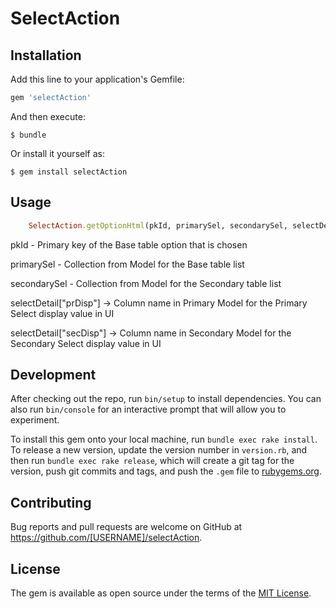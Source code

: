 # SelectAction

## Installation

Add this line to your application's Gemfile:

```ruby
gem 'selectAction'
```

And then execute:

    $ bundle

Or install it yourself as:

    $ gem install selectAction

## Usage
```ruby
	SelectAction.getOptionHtml(pkId, primarySel, secondarySel, selectDetail)
```

pkId - Primary key of the Base table option that is chosen

primarySel - Collection from Model for the Base table list

secondarySel - Collection from Model for the Secondary table list

selectDetail["prDisp"] -> Column name in Primary Model for the Primary Select display value in UI

selectDetail["secDisp"] -> Column name in Secondary Model for the Secondary Select display value in UI


## Development

After checking out the repo, run `bin/setup` to install dependencies. You can also run `bin/console` for an interactive prompt that will allow you to experiment.

To install this gem onto your local machine, run `bundle exec rake install`. To release a new version, update the version number in `version.rb`, and then run `bundle exec rake release`, which will create a git tag for the version, push git commits and tags, and push the `.gem` file to [rubygems.org](https://rubygems.org).

## Contributing

Bug reports and pull requests are welcome on GitHub at https://github.com/[USERNAME]/selectAction.

## License

The gem is available as open source under the terms of the [MIT License](https://opensource.org/licenses/MIT).
